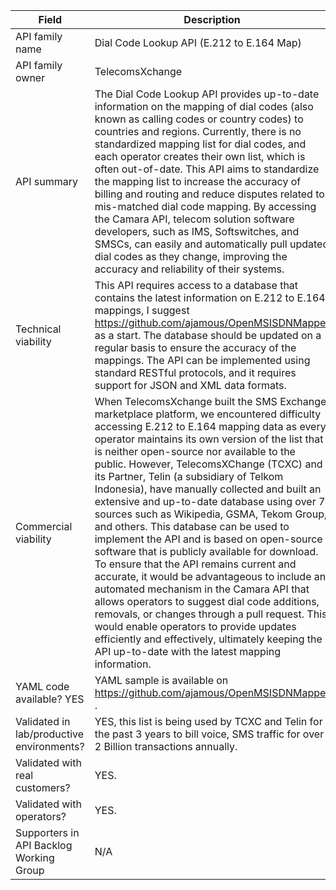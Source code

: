 

Field | Description
-- | --
API family name | Dial Code Lookup API (E.212 to E.164 Map)
API family owner | TelecomsXchange
API summary | The Dial Code Lookup API provides up-to-date information on the mapping of dial codes (also known as calling codes or country codes) to countries and regions. Currently, there is no standardized mapping list for dial codes, and each operator creates their own list, which is often out-of-date. This API aims to standardize the mapping list to increase the accuracy of billing and routing and reduce disputes related to mis-matched dial code mapping. By accessing the Camara API, telecom solution software developers, such as IMS, Softswitches, and SMSCs, can easily and automatically pull updated dial codes as they change, improving the accuracy and reliability of their systems.
Technical viability | This API requires access to a database that contains the latest information on E.212 to E.164 mappings, I suggest https://github.com/ajamous/OpenMSISDNMapper as a start. The database should be updated on a regular basis to ensure the accuracy of the mappings. The API can be implemented using standard RESTful protocols, and it requires support for JSON and XML data formats.
Commercial viability | When TelecomsXchange built the SMS Exchange marketplace platform, we encountered difficulty accessing E.212 to E.164 mapping data as every operator maintains its own version of the list that is neither open-source nor available to the public. However, TelecomsXChange (TCXC) and its Partner, Telin (a subsidiary of Telkom Indonesia), have manually collected and built an extensive and up-to-date database using over 7 sources such as Wikipedia, GSMA, Tekom Group, and others. This database can be used to implement the API and is based on open-source software that is publicly available for download. To ensure that the API remains current and accurate, it would be advantageous to include an automated mechanism in the Camara API that allows operators to suggest dial code additions, removals, or changes through a pull request. This would enable operators to provide updates efficiently and effectively, ultimately keeping the API up-to-date with the latest mapping information.
YAML code available? YES | YAML sample is available on https://github.com/ajamous/OpenMSISDNMapper .
Validated in lab/productive environments? | YES, this list is being used by TCXC and Telin for the past 3 years to bill voice, SMS traffic for over 2 Billion transactions annually.
Validated with real customers? | YES.
Validated with operators? | YES.
Supporters in API Backlog Working Group | N/A

